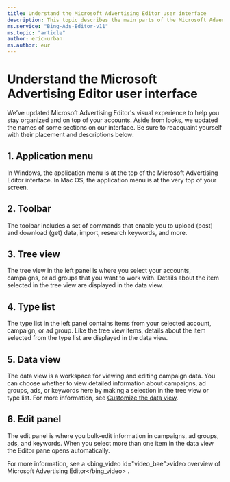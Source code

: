 ```yaml
---
title: Understand the Microsoft Advertising Editor user interface
description: This topic describes the main parts of the Microsoft Advertising Editor user interface.
ms.service: "Bing-Ads-Editor-v11"
ms.topic: "article"
author: eric-urban
ms.author: eur
---
```


# Understand the Microsoft Advertising Editor user interface

We’ve updated Microsoft Advertising Editor's visual experience to help you stay organized and on top of your accounts. Aside from looks, we updated the names of some sections on our interface. Be sure to reacquaint yourself with their placement and descriptions below:

## 1. Application menu
In Windows, the application menu is at the top of the Microsoft Advertising Editor interface. In Mac OS, the application menu is at the very top of your screen.
## 2. Toolbar
The toolbar includes a set of commands that enable you to upload (post) and download (get) data, import, research keywords, and more.
## 3. Tree view
The tree view in the left panel is where you select your accounts, campaigns, or ad groups that you want to work with. Details about the item selected in the tree view are displayed in the data view.
## 4. Type list
The type list in the left panel contains items from your selected account, campaign, or ad group. Like the tree view items, details about the item selected from the type list are displayed in the data view.
## 5. Data view
The data view is a workspace for viewing and editing campaign data. You can choose whether to view detailed information about campaigns, ad groups, ads, or keywords here by making a selection in the tree view or type list. For more information, see [Customize the data view](./hlp_BAE_PROC_CustomizeManagerPane.md).
## 6. Edit panel
The edit panel is where you bulk-edit information in campaigns, ad groups, ads, and keywords. When you select more than one item in the data view the Editor pane opens automatically.

For more information, see a
<bing_video id="video_bae">video overview of Microsoft Advertising Editor</bing_video>
.


